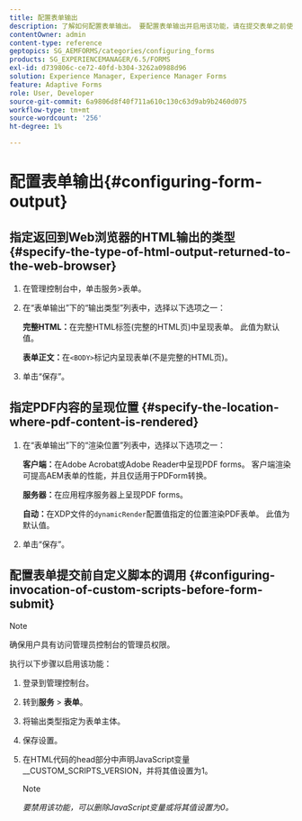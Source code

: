 ```yaml
---
title: 配置表单输出
description: 了解如何配置表单输出。 要配置表单输出并启用该功能，请在提交表单之前使用自定义脚本。
contentOwner: admin
content-type: reference
geptopics: SG_AEMFORMS/categories/configuring_forms
products: SG_EXPERIENCEMANAGER/6.5/FORMS
exl-id: d739806c-ce72-40fd-b304-3262a0988d96
solution: Experience Manager, Experience Manager Forms
feature: Adaptive Forms
role: User, Developer
source-git-commit: 6a9806d8f40f711a610c130c63d9ab9b2460d075
workflow-type: tm+mt
source-wordcount: '256'
ht-degree: 1%

---
```


# 配置表单输出{#configuring-form-output}

## 指定返回到Web浏览器的HTML输出的类型 {#specify-the-type-of-html-output-returned-to-the-web-browser}

1. 在管理控制台中，单击服务>表单。
1. 在“表单输出”下的“输出类型”列表中，选择以下选项之一：

   **完整HTML：**&#x200B;在完整HTML标签(完整的HTML页)中呈现表单。 此值为默认值。

   **表单正文：**&#x200B;在`<BODY>`标记内呈现表单(不是完整的HTML页)。

1. 单击“保存”。

## 指定PDF内容的呈现位置 {#specify-the-location-where-pdf-content-is-rendered}

1. 在“表单输出”下的“渲染位置”列表中，选择以下选项之一：

   **客户端：**&#x200B;在Adobe Acrobat或Adobe Reader中呈现PDF forms。 客户端渲染可提高AEM表单的性能，并且仅适用于PDForm转换。

   **服务器：**&#x200B;在应用程序服务器上呈现PDF forms。

   **自动：**&#x200B;在XDP文件的`dynamicRender`配置值指定的位置渲染PDF表单。 此值为默认值。

1. 单击“保存”。

## 配置表单提交前自定义脚本的调用 {#configuring-invocation-of-custom-scripts-before-form-submit}

>[!NOTE]
> 
> 确保用户具有访问管理员控制台的管理员权限。

执行以下步骤以启用该功能：

1. 登录到管理控制台。
1. 转到&#x200B;**服务** > **表单**。
1. 将输出类型指定为表单主体。
1. 保存设置。
1. 在HTML代码的head部分中声明JavaScript变量__CUSTOM_SCRIPTS_VERSION，并将其值设置为1。

   >[!NOTE]
   >
   >*要禁用该功能，可以删除JavaScript变量或将其值设置为0。*
